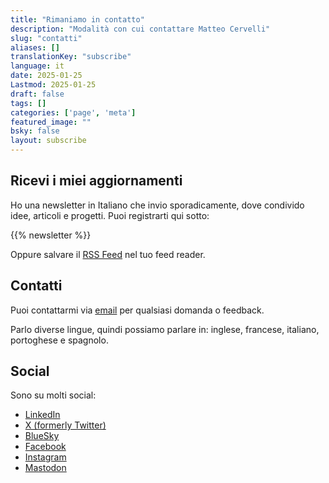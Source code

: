 ```yaml
---
title: "Rimaniamo in contatto"
description: "Modalità con cui contattare Matteo Cervelli"
slug: "contatti"
aliases: []
translationKey: "subscribe"
language: it
date: 2025-01-25
Lastmod: 2025-01-25
draft: false 
tags: []
categories: ['page', 'meta']
featured_image: ""
bsky: false
layout: subscribe
---
```


## Ricevi i miei aggiornamenti

Ho una newsletter in Italiano che invio sporadicamente, dove condivido idee, articoli e progetti.
Puoi registrarti qui sotto:

{{% newsletter %}}

Oppure salvare il [RSS Feed](https://matteocervelli.com/it/feed) nel tuo feed reader.

## Contatti

Puoi contattarmi via [email](mailto:info@matteocervelli.com) per qualsiasi domanda o feedback.  

Parlo diverse lingue, quindi possiamo parlare in: inglese, francese, italiano, portoghese e spagnolo.

## Social

Sono su molti social:

- [LinkedIn](https://www.linkedin.com/in/matteocervelli/)
- [X (formerly Twitter)](https://x.com/matteocervelli)
- [BlueSky](https://bsky.app/profile/matteocervelli.bsky.social)
- [Facebook](https://www.facebook.com/matteocervelli)
- [Instagram](https://www.instagram.com/matteocervelli)
- [Mastodon](https://mastodon.social/@matteocervelli)
